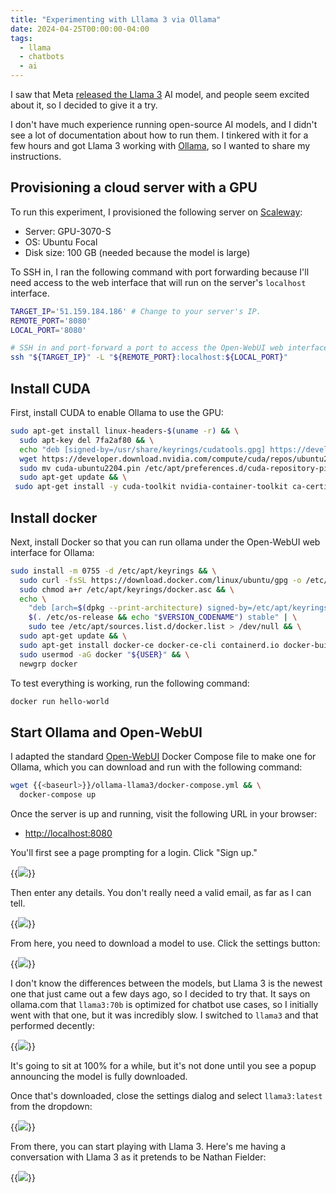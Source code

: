 ```yaml
---
title: "Experimenting with Lllama 3 via Ollama"
date: 2024-04-25T00:00:00-04:00
tags:
  - llama
  - chatbots
  - ai
---
```


I saw that Meta [released the Llama 3](https://llama.meta.com/llama3/) AI model, and people seem excited about it, so I decided to give it a try.

I don't have much experience running open-source AI models, and I didn't see a lot of documentation about how to run them. I tinkered with it for a few hours and got Llama 3 working with [Ollama](https://ollama.com/), so I wanted to share my instructions.

## Provisioning a cloud server with a GPU

To run this experiment, I provisioned the following server on [Scaleway](https://scaleway.com):

- Server: GPU-3070-S
- OS: Ubuntu Focal
- Disk size: 100 GB (needed because the model is large)

To SSH in, I ran the following command with port forwarding because I'll need access to the web interface that will run on the server's `localhost` interface.

```bash
TARGET_IP='51.159.184.186' # Change to your server's IP.
REMOTE_PORT='8080'
LOCAL_PORT='8080'

# SSH in and port-forward a port to access the Open-WebUI web interface.
ssh "${TARGET_IP}" -L "${REMOTE_PORT}:localhost:${LOCAL_PORT}"
```

## Install CUDA

First, install CUDA to enable Ollama to use the GPU:

```bash
sudo apt-get install linux-headers-$(uname -r) && \
  sudo apt-key del 7fa2af80 && \
  echo "deb [signed-by=/usr/share/keyrings/cudatools.gpg] https://developer.download.nvidia.com/compute/cuda/repos/ubuntu2204/x86_64/ /" | sudo tee /etc/apt/sources.list.d/cuda-ubuntu2204-x86_64.list && \
  wget https://developer.download.nvidia.com/compute/cuda/repos/ubuntu2204/x86_64/cuda-ubuntu2204.pin && \
  sudo mv cuda-ubuntu2204.pin /etc/apt/preferences.d/cuda-repository-pin-600 && \
  sudo apt-get update && \
 sudo apt-get install -y cuda-toolkit nvidia-container-toolkit ca-certificates curl
```

## Install docker

Next, install Docker so that you can run ollama under the Open-WebUI web interface for Ollama:

```bash
sudo install -m 0755 -d /etc/apt/keyrings && \
  sudo curl -fsSL https://download.docker.com/linux/ubuntu/gpg -o /etc/apt/keyrings/docker.asc && \
  sudo chmod a+r /etc/apt/keyrings/docker.asc && \
  echo \
    "deb [arch=$(dpkg --print-architecture) signed-by=/etc/apt/keyrings/docker.asc] https://download.docker.com/linux/ubuntu \
    $(. /etc/os-release && echo "$VERSION_CODENAME") stable" | \
    sudo tee /etc/apt/sources.list.d/docker.list > /dev/null && \
  sudo apt-get update && \
  sudo apt-get install docker-ce docker-ce-cli containerd.io docker-buildx-plugin docker-compose-plugin && \
  sudo usermod -aG docker "${USER}" && \
  newgrp docker
```

To test everything is working, run the following command:

```bash
docker run hello-world
```

## Start Ollama and Open-WebUI

I adapted the standard [Open-WebUI](https://github.com/open-webui/open-webui) Docker Compose file to make one for Ollama, which you can download and run with the following command:

```bash
wget {{<baseurl>}}/ollama-llama3/docker-compose.yml && \
  docker-compose up
```

Once the server is up and running, visit the following URL in your browser:

- <http://localhost:8080>

You'll first see a page prompting for a login. Click "Sign up."

{{<img src="open-webui-signup.webp" has-border="true">}}

Then enter any details. You don't really need a valid email, as far as I can tell.

{{<img src="open-webui-create-account.webp" has-border="true">}}

From here, you need to download a model to use. Click the settings button:

{{<img src="open-webui-settings-button.webp" has-border="true">}}

I don't know the differences between the models, but Llama 3 is the newest one that just came out a few days ago, so I decided to try that. It says on ollama.com that `llama3:70b` is optimized for chatbot use cases, so I initially went with that one, but it was incredibly slow. I switched to `llama3` and that performed decently:

{{<img src="open-webui-download-model.webp" has-border="true">}}

It's going to sit at 100% for a while, but it's not done until you see a popup announcing the model is fully downloaded.

Once that's downloaded, close the settings dialog and select `llama3:latest` from the dropdown:

{{<img src="llama3-model.webp" has-border="true">}}

From there, you can start playing with Llama 3. Here's me having a conversation with Llama 3 as it pretends to be Nathan Fielder:

{{<img src="llama3-answer.webp" has-border="true">}}
